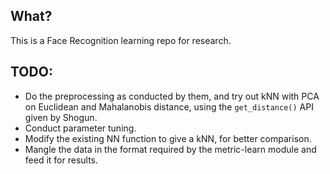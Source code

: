 ## What?
This is a Face Recognition learning repo for research.

## TODO:
- Do the preprocessing as conducted by them, and try out kNN with PCA on Euclidean and Mahalanobis distance, using
the `get_distance()` API given by Shogun.
- Conduct parameter tuning.
- Modify the existing NN function to give a kNN, for better comparison.
- Mangle the data in the format required by the metric-learn module and feed it for results.
